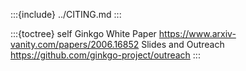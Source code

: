:::{include} ../CITING.md
:::

:::{toctree}
self
Ginkgo White Paper <https://www.arxiv-vanity.com/papers/2006.16852>
Slides and Outreach <https://github.com/ginkgo-project/outreach>
:::
